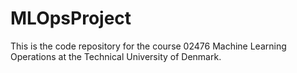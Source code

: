 # MLOpsProject
This is the code repository for the course 02476 Machine Learning Operations at the Technical University of Denmark.
